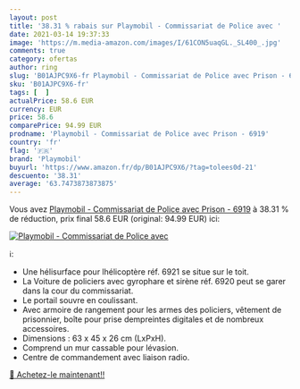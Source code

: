 ```yaml
---
layout: post
title: '38.31 % rabais sur Playmobil - Commissariat de Police avec '
date: 2021-03-14 19:37:33
image: 'https://m.media-amazon.com/images/I/61CON5uaqGL._SL400_.jpg'
comments: true
category: ofertas
author: ring
slug: 'B01AJPC9X6-fr Playmobil - Commissariat de Police avec Prison - 6919'
sku: 'B01AJPC9X6-fr'
tags: [  ]
actualPrice: 58.6 EUR
currency: EUR
price: 58.6
comparePrice: 94.99 EUR
prodname: 'Playmobil - Commissariat de Police avec Prison - 6919'
country: 'fr'
flag: '🇫🇷'
brand: 'Playmobil'
buyurl: 'https://www.amazon.fr/dp/B01AJPC9X6/?tag=tolees0d-21'
descuento: '38.31'
average: '63.7473873873875'
---
```


Vous avez [Playmobil - Commissariat de Police avec Prison - 6919](https://www.amazon.fr/dp/B01AJPC9X6/?tag=tolees0d-21)  à  38.31 % de réduction, prix final  58.6 EUR (original: 94.99 EUR) ici:

[![Playmobil - Commissariat de Police avec ](https://m.media-amazon.com/images/I/61CON5uaqGL._SL400_.jpg)](https://www.amazon.fr/dp/B01AJPC9X6/?tag=tolees0d-21)

ℹ️:

- Une hélisurface pour lhélicoptère réf. 6921 se situe sur le toit.
- La Voiture de policiers avec gyrophare et sirène réf. 6920 peut se garer dans la cour du commissariat.
- Le portail souvre en coulissant.
- Avec armoire de rangement pour les armes des policiers, vêtement de prisonnier, boîte pour prise dempreintes digitales et de nombreux accessoires.
- Dimensions : 63 x 45 x 26 cm (LxPxH).
- Comprend un mur cassable pour lévasion.
- Centre de commandement avec liaison radio.

[🛒 Achetez-le maintenant!!](https://www.amazon.fr/dp/B01AJPC9X6/?tag=tolees0d-21)
